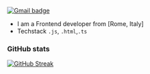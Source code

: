 [![Gmail badge](https://img.shields.io/badge/-Crist1an28-c14438?style=socila&logo=Gmail&logoColor=red&link=mailto:cristiangalan85@gmail.com)](mailto:cristiangalan85@gmail.com)


* I am a Frontend developer from [Rome, Italy]
* Techstack `.js`, `.html`,`.ts`

### GitHub stats

[![GitHub Streak](https://streak-stats.demolab.com?user=Crist1an28&theme=dark&hide_border=true)](https://git.io/streak-stats)


